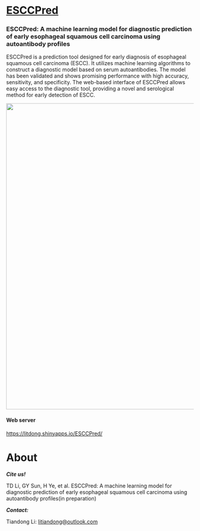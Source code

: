 <h1><a href="https://litdong.shinyapps.io/ESCCPred/"> ESCCPred </a></h1>

### ESCCPred: A machine learning model for diagnostic prediction of early esophageal squamous cell carcinoma using autoantibody profiles
ESCCPred is a prediction tool designed for early diagnosis of esophageal squamous cell carcinoma (ESCC). It utilizes machine learning algorithms to construct a diagnostic model based on serum autoantibodies. 
The model has been validated and shows promising performance with high accuracy, sensitivity, and specificity. The web-based interface of ESCCPred allows easy access to the diagnostic tool, providing a novel and serological method for early detection of ESCC.

<img src="https://github.com/tiandongli/ESCCPred/blob/main/ESCCPred.png" style='width: 820px; height: auto;'>

#### Web server
https://litdong.shinyapps.io/ESCCPred/

<h1>About</h1>

***Cite us!***

TD Li, GY Sun, H Ye, et al.  ESCCPred: A machine learning model for diagnostic prediction of early esophageal squamous cell carcinoma using autoantibody profiles(in preparation)

***Contact:***

Tiandong Li: litiandong@outlook.com

